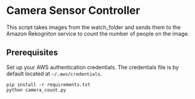 # Camera Sensor Controller
This script takes images from the watch_folder and sends them to the Amazon Rekogniton service to count the number of people on the image.

Prerequisites
-------------
Set up your AWS authentication credentials. The credentials file is by default located at `~/.aws/credentials`.

```
pip install -r requirements.txt 
python camera_count.py
```